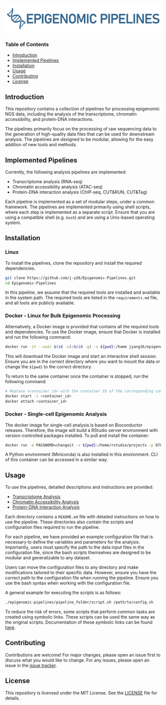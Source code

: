 [![](/docs/assets/page_logo.png)](https://j-y26.github.io/Epigenomic-Pipelines/)

### Table of Contents

- [Introduction](#introduction)
- [Implemented Pipelines](#implemented-pipelines)
- [Installation](#installation)
- [Usage](#usage)
- [Contributing](#contributing)
- [License](#license)

## Introduction

This repository contains a collection of pipelines for processing epigenomic NGS
data, including the analysis of the transcriptome, chromatin accessibility, and
protein-DNA interactions.

The pipelines primarily focus on the processing of raw sequencing data to the
generation of high-quality data files that can be used for downstream analysis.
The pipelines are designed to be modular, allowing for the easy addition of new
tools and methods.

## Implemented Pipelines

Currently, the following analysis pipelines are implemented:

- Transcriptome analysis (RNA-seq)
- Chromatin accessibility analysis (ATAC-seq)
- Protein-DNA interaction analysis (ChIP-seq, CUT&RUN, CUT&Tag)

Each pipeline is implemented as a set of modular steps, under a common
framework. The pipelines are implemented primarily using shell scripts, where
each step is implemented as a separate script. Ensure that you are using a
compatible shell (e.g. `bash`) and are using a Unix-based operating system.

## Installation

### Linux

To install the pipelines, clone the repository and install the required
dependencies.

```bash
git clone https://github.com/j-y26/Epigenomic-Pipelines.git
cd Epigenomic-Pipelines
```

In this pipeline, we assume that the required tools are installed and available
in the system path. The required tools are listed in the `requirements.md` file,
and all tools are publicly available.

### Docker - Linux for Bulk Epigenomic Processing

Alternatively, a Docker image is provided that contains all the required tools
and dependencies. To use the Docker image, ensure that Docker is installed and
run the following command:

```bash
docker run -it --user $(id -u):$(id -g) -v ${pwd}:/home jyang26/epigenomic-pipelines:latest
```

This will download the Docker image and start an interactive shell session.
Ensure you are in the correct directory where you want to mount the data or 
change the `${pwd}` to the correct directory.

To return to the same container once the container is stopped, run the following
command:

```bash
# Replace <container_id> with the container ID of the corresponding container
docker start -i <container_id>
docker attach <container_id>
```

### Docker - Single-cell Epigenomic Analysis

The docker image for single-cell analysis is based on Bioconductor releases.
Therefore, the image will build a RStudio server environment with version-controlled
packages installed. To pull and install the container:

```bash
docker run -e PASSWORD=changeit -v ${pwd}:/home/rstudio/projects -p 8787:8787 jyang26/single-cell-epigenomics:v1.0
```

A Python environment (Miniconda) is also installed in this environment. CLI of this
container can be accessed in a similar way.

## Usage

To use the pipelines, detailed descriptions and instructions are provided:

- [Transcriptome Analysis](transcriptome/README.md)
- [Chromatin Accessibility Analysis](chromatin_accessibility/README.md)
- [Protein-DNA Interaction Analysis](protein_dna_interaction/README.md)

Each directory contains a `README.md` file with detailed instructions on how to
use the pipeline. These directories also contain the scripts and configuration
files required to run the pipeline.

For each pipeline, we have provided an example configuration file that is
necessary to define the variables and parameters for the analysis. Importantly,
users must specify the path to the data input files in the configuration file,
since the bash scripts themselves are designed to be modular and generalizable
to any dataset.

Users can move the configuration files to any directory and make modifications
tailored to their specific data. However, ensure you have the correct path to
the configuration file when running the pipeline. Ensure you use the bash
syntax when working with the configuration file.

A general example for executing the scripts is as follows:

```bash
./epigenomic-pipelines/pipeline_folder/script.sh /path/to/config.sh
```

To reduce the risk of errors, some scripts that perform common tasks are created
using symbolic links. These scripts can be used the same way as the original
scripts. Documentation of these symbolic links can be found [here](docs/symlinks.md).

## Contributing

Contributions are welcome! For major changes, please open an issue first to
discuss what you would like to change. For any issues, please open an issue in
the [issue tracker](https://github.com/j-y26/Epigenomic-Pipelines/issues).

## License

This repository is licensed under the MIT License. See the [LICENSE](LICENSE)
file for details.
